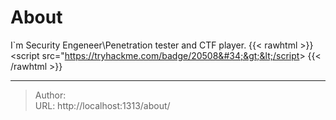 # About


I`m Security Engeneer\Penetration tester and CTF player.
{{&lt; rawhtml &gt;}}
&lt;script src=&#34;https://tryhackme.com/badge/20508&#34;&gt;&lt;/script&gt;
{{&lt; /rawhtml &gt;}}



---

> Author:   
> URL: http://localhost:1313/about/  


